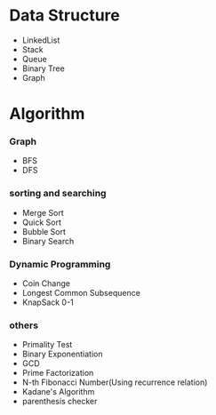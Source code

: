 # Data Structure
 - LinkedList
 - Stack
 - Queue
 - Binary Tree
 - Graph


# Algorithm

### Graph
- BFS
- DFS
### sorting and searching
- Merge Sort
- Quick Sort
- Bubble Sort
- Binary Search
### Dynamic Programming
- Coin Change
- Longest Common Subsequence
- KnapSack 0-1
### others
- Primality Test
- Binary Exponentiation
- GCD
- Prime Factorization
- N-th Fibonacci Number(Using recurrence relation)
- Kadane's Algorithm
- parenthesis checker